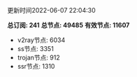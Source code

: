 更新时间2022-06-07 22:04:30

**总订阅: 241**
**总节点: 49485**
**有效节点: 11607**
- v2ray节点: 6034
- ss节点: 3351
- trojan节点: 912
- ssr节点: 1310
